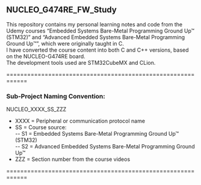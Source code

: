 ## NUCLEO_G474RE_FW_Study

This repository contains my personal learning notes and code from the Udemy courses “Embedded Systems Bare-Metal Programming Ground Up™ (STM32)” and “Advanced Embedded Systems Bare-Metal Programming Ground Up™”, which were originally taught in C.  
I have converted the course content into both C and C++ versions, based on the NUCLEO-G474RE board.  
The development tools used are STM32CubeMX and CLion.  

============================================================  

### Sub-Project Naming Convention:
NUCLEO_XXXX_SS_ZZZ  

- XXXX = Peripheral or communication protocol name  
- SS = Course source:  
 -- S1 = Embedded Systems Bare-Metal Programming Ground Up™ (STM32)    
 -- S2 = Advanced Embedded Systems Bare-Metal Programming Ground Up™     
- ZZZ = Section number from the course videos

============================================================  
